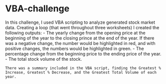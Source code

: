 # VBA-challenge

   In this challenge, I used VBA scripting to analyze generated stock market data. Creating a loop (that went throughout three worksheets) I created the following outputs: 
        - The yearly change from the opening price at the beginning of the year to the closing prince at the end of the year. If there was a negative change, the number would be highlighted in red, and with positive changes, the numbers would be highlighted in green.
        - The percentage change from the beginning price to the ending price of the year. 
        - The total stock volume of the stock. 

    There was a summary included in the VBA script, finding the Greatest % Increase, Greatest % Decrease, and the Greatest Total Volume of each year. 
